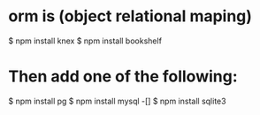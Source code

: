 # orm is (object relational maping)

$ npm install knex
$ npm install bookshelf


# Then add one of the following:
$ npm install pg
$ npm install mysql  -[]
$ npm install sqlite3